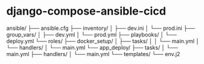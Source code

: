 # django-compose-ansible-cicd

ansible/
├── ansible.cfg
├── inventory/
│   ├── dev.ini
│   └── prod.ini
├── group_vars/
│   ├── dev.yml
│   └── prod.yml
├── playbooks/
│   └── deploy.yml
└── roles/
    ├── docker_setup/
    │   ├── tasks/
    │   │   └── main.yml
    │   └── handlers/
    │       └── main.yml
    └── app_deploy/
        ├── tasks/
        │   └── main.yml
        ├── handlers/
        │   └── main.yml
        └── templates/
            └── env.j2
